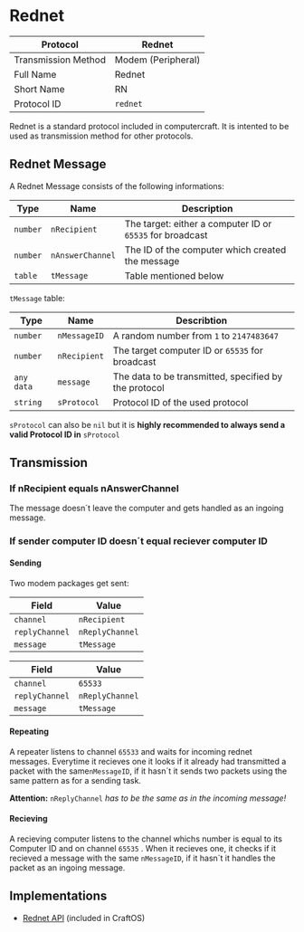 # Rednet #

Protocol | Rednet
-------- | ------
Transmission Method | Modem (Peripheral)
Full Name | Rednet
Short Name | RN
Protocol ID | `rednet`

Rednet is a standard protocol included in computercraft. It is intented to be used as transmission method for other protocols.

## Rednet Message ##

A Rednet Message consists of the following informations:

Type | Name | Description
---- | ---- | -----------
`number` | `nRecipient` | The target: either a computer ID or `65535` for broadcast
`number` | `nAnswerChannel` | The ID of the computer which created the message
`table` | `tMessage` | Table mentioned below

`tMessage` table:

Type | Name | Describtion
---- | -----| -----------
`number` | `nMessageID` | A random number from `1` to `2147483647`
`number` | `nRecipient` | The target computer ID or `65535` for broadcast
`any data` | `message` | The data to be transmitted, specified by the protocol
`string` | `sProtocol` | Protocol ID of the used protocol
`sProtocol` can also be `nil` but it is **highly recommended to always send a valid Protocol ID in** `sProtocol`

## Transmission ##

### If nRecipient equals nAnswerChannel ###

The message doesn´t leave the computer and gets handled as an ingoing message.

### If sender computer ID doesn´t equal reciever computer ID ###

#### Sending ####

Two modem packages get sent:

Field | Value
----- | -----
`channel` | `nRecipient`
`replyChannel` | `nReplyChannel`
`message` | `tMessage`

Field | Value
----- | -----
`channel` | `65533`
`replyChannel` | `nReplyChannel`
`message` | `tMessage`

#### Repeating ####

A repeater listens to channel `65533` and waits for incoming rednet messages. Everytime it recieves one it looks if it already had transmitted a packet with the same`nMessageID`, if it hasn´t it sends two packets using the same pattern as for a sending task.

**Attention:** `nReplyChannel` *has to be the same as in the incoming message!*

#### Recieving ####

A recieving computer listens to the channel whichs number is equal to its Computer ID and on channel `65535` . When it recieves one, it checks if it recieved a message with the same `nMessageID`, if it hasn´t it handles the packet as an ingoing message.

## Implementations ##

* [Rednet API](http://www.computercraft.info/wiki/Rednet_(API)) (included in CraftOS)
